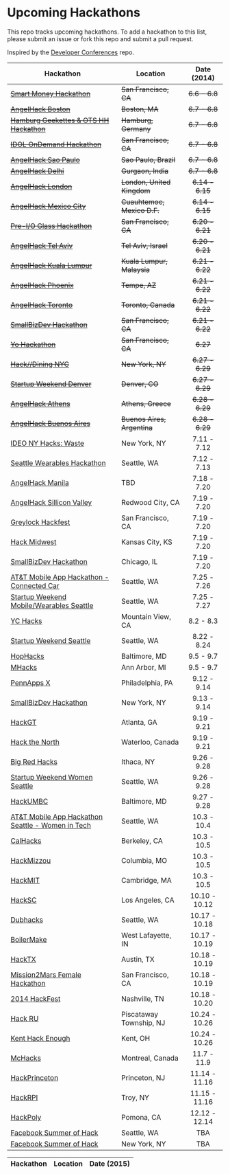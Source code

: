 Upcoming Hackathons
=====================

This repo tracks upcoming hackathons. To add a hackathon to this list, please submit an issue or fork this repo and submit a pull request.

Inspired by the [Developer Conferences](https://github.com/MurtzaM/Developer-Conferences) repo.

| Hackathon                                                | Location        | Date (2014)            |
| -------------------------------------------------------------- |-------------  | :---------------------:|
| [~~Smart Money Hackathon~~](http://www.eventbrite.com/e/smart-money-hackathon-registration-11443791689) | ~~San Francisco, CA~~ | ~~6.6 - 6.8~~ |
| [~~AngelHack Boston~~](http://www.angelhack.com/event/angelhack-boston-spring-2014/) | ~~Boston, MA~~ | ~~6.7 - 6.8~~ |
| [~~Hamburg Geekettes & OTS HH Hackathon~~](http://hamburg-hackathon.de/hackathon/) | ~~Hamburg, Germany~~ | ~~6.7 - 6.8~~ |
| [~~IDOL OnDemand Hackathon~~](http://www.eventbrite.com/e/idol-ondemand-hackathon-unleashing-innovation-and-breaking-boundaries-tickets-10845853239) | ~~San Francisco, CA~~ | ~~6.7 - 6.8~~ |
| [~~AngelHack Sao Paulo~~](http://www.angelhack.com/event/angelhack-sao-paulo-spring-2014/) | ~~Sao Paulo, Brazil~~ | ~~6.7 - 6.8~~ |
| [~~AngelHack Delhi~~](http://www.angelhack.com/event/angelhackdelhispring-2014/) | ~~Gurgaon, India~~ | ~~6.7 - 6.8~~ |
| [~~AngelHack London~~](http://www.angelhack.com/event/angelhack-london-spring-2014/) | ~~London, United Kingdom~~ | ~~6.14 - 6.15~~ |
| [~~AngelHack Mexico City~~](http://www.angelhack.com/event/angelhack-mexico-city-spring-2014/) | ~~Cuauhtemoc, Mexico D.F.~~ | ~~6.14 - 6.15~~ |
| [~~Pre-I/O Glass Hackathon~~](https://www.eventbrite.com/e/pre-io-google-glass-hackathon-tickets-11494645795) | ~~San Francisco, CA~~ | ~~6.20 - 6.21~~ |
| [~~AngelHack Tel Aviv~~](http://www.angelhack.com/event/angelhack-tel-aviv-spring-2014/) | ~~Tel Aviv, Israel~~ | ~~6.20 - 6.21~~ |
| [~~AngelHack Kuala Lumpur~~](http://www.angelhack.com/event/angelhack-kuala-lumpur-spring-2014/) | ~~Kuala Lumpur, Malaysia~~ | ~~6.21 - 6.22~~ |
| [~~AngelHack Phoenix~~](http://www.angelhack.com/event/angelhack-phoenix-arizona-spring-2014/) | ~~Tempe, AZ~~ | ~~6.21 - 6.22~~ |
| [~~AngelHack Toronto~~](http://www.angelhack.com/event/angelhack-toronto-spring-2014/) | ~~Toronto, Canada~~ | ~~6.21 - 6.22~~ |
| [~~SmallBizDev Hackathon~~](http://smallbizdevhackathon.com/event/san-francisco/) | ~~San Francisco, CA~~ | ~~6.21 - 6.22~~ |
| [~~Yo Hackathon~~](https://www.eventbrite.com/e/yo-hackathon-2-letters-2-hours-ready-set-yo-tickets-12071296573) | ~~San Francisco, CA~~ | ~~6.27~~ |
| [~~Hack//Dining NYC~~](http://hackdiningnyc.foodtechconnect.com/) | ~~New York, NY~~ | ~~6.27 - 6.29~~ |
| [~~Startup Weekend Denver~~](http://denver.startupweekend.org) | ~~Denver, CO~~ | ~~6.27 - 6.29~~ |
| [~~AngelHack Athens~~](http://www.angelhack.com/event/angelhackathensspring-2014/) | ~~Athens, Greece~~ | ~~6.28 - 6.29~~ |
| [~~AngelHack Buenos Aires~~](http://www.angelhack.com/event/angelhack-buenos-aires-spring-2014/) | ~~Buenos Aires, Argentina~~ | ~~6.28 - 6.29~~ |
| [IDEO NY Hacks: Waste](http://www.ideo.com/hackathon/nyc/) | New York, NY | 7.11 - 7.12 |
| [Seattle Wearables Hackathon](http://www.meetup.com/Seattle-Hackathons/events/184601052/) | Seattle, WA | 7.12 - 7.13 |
| [AngelHack Manila](http://www.angelhack.com/event/angelhackmanilaspring-2014/) | TBD | 7.18 - 7.20 |
| [AngelHack Sillicon Valley](http://www.angelhack.com/event/angelhack-silicon-valley-spring-2014/) | Redwood City, CA | 7.19 - 7.20 |
| [Greylock Hackfest](http://greylocku.com/hackfest/) | San Francisco, CA | 7.19 - 7.20 |
| [Hack Midwest](http://hackmidwest.com/) | Kansas City, KS | 7.19 - 7.20 |
| [SmallBizDev Hackathon](http://smallbizdevhackathon.com/event/chicago/) | Chicago, IL | 7.19 - 7.20 |
| [AT&T Mobile App Hackathon - Connected Car](http://www.eventbrite.com/e/att-mobile-app-hackathon-connected-car-seattle-tickets-11385922601) | Seattle, WA | 7.25 - 7.26 |
| [Startup Weekend Mobile/Wearables Seattle](http://www.up.co/communities/usa/seattle/startup-weekend/3912) | Seattle, WA | 7.25 - 7.27 |
| [YC Hacks](http://blog.ycombinator.com/yc-hacks-august-2-3-2014) | Mountain View, CA | 8.2 - 8.3 |
| [Startup Weekend Seattle](http://www.up.co/communities/usa/seattle/startup-weekend/4001) | Seattle, WA | 8.22 - 8.24 |
| [HopHacks](http://hophacks.com/) | Baltimore, MD | 9.5 - 9.7 |
| [MHacks](http://www.mhacks.org) | Ann Arbor, MI | 9.5 - 9.7 |
| [PennApps X](http://2014f.pennapps.com/) | Philadelphia, PA | 9.12 - 9.14 |
| [SmallBizDev Hackathon](http://smallbizdevhackathon.com/event/new-york/) | New York, NY | 9.13 - 9.14 |
| [HackGT](http://www.hackgt.com) | Atlanta, GA | 9.19 - 9.21 |
| [Hack the North](http://hackthenorth.com/) | Waterloo, Canada | 9.19 - 9.21 |
| [Big Red Hacks](http://bigredhacks.com/) | Ithaca, NY | 9.26 - 9.28 |
| [Startup Weekend Women Seattle](http://www.up.co/communities/usa/seattle/startup-weekend/3658) | Seattle, WA | 9.26 - 9.28 |
| [HackUMBC](http://hackumbc.org/) | Baltimore, MD | 9.27 - 9.28 |
| [AT&T Mobile App Hackathon Seattle - Women in Tech](https://www.eventbrite.com/e/att-mobile-app-hackathon-seattle-women-in-tech-tickets-10931489379) | Seattle, WA | 10.3 - 10.4 |
| [CalHacks](http://www.calhacks.io/) | Berkeley, CA | 10.3 - 10.5 |
| [HackMizzou](http://2014.hackmizzou.com/) | Columbia, MO | 10.3 - 10.5 |
| [HackMIT](http://www.hackmit.org/) | Cambridge, MA | 10.3 - 10.5 |
| [HackSC](http://s2014-wrap.hacksc.com/) | Los Angeles, CA | 10.10 - 10.12 |
| [Dubhacks](http://dubhacks.co/) | Seattle, WA | 10.17 - 10.18 |
| [BoilerMake](http://boilermake.org) | West Lafayette, IN | 10.17 - 10.19 |
| [HackTX](http://hacktx.com/) | Austin, TX | 10.18 - 10.19 |
| [Mission2Mars Female Hackathon](http://m2mars.ticketleap.com/mission-to-mars-female-hackathon) | San Francisco, CA | 10.18 - 10.19 |
| [2014 HackFest](http://www.leadingagehackfest.org/) | Nashville, TN | 10.18 - 10.20 |
| [Hack RU](http://www.hackru.org/) | Piscataway Township, NJ | 10.24 - 10.26 |
| [Kent Hack Enough](http://hacksu.cs.kent.edu/khe2014) | Kent, OH | 10.24 - 10.26 |
| [McHacks](http://mchacks.io) | Montreal, Canada | 11.7 - 11.9 |
| [HackPrinceton](http://hackprinceton.com/) | Princeton, NJ | 11.14 - 11.16 |
| [HackRPI](http://hack.rpi.edu/) | Troy, NY | 11.15 - 11.16 |
| [HackPoly](http://hackpoly.com) | Pomona, CA | 12.12 - 12.14 |
| [Facebook Summer of Hack](http://facebook.com/hackathon) | Seattle, WA | TBA |
| [Facebook Summer of Hack](http://facebook.com/hackathon) | New York, NY | TBA |

| Hackathon                                                | Location        | Date (2015)            |
| :--------------------------------------------------------------: |:-------------:  | :---------------------:|
